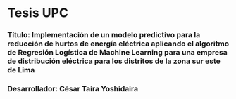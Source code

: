 # Tesis UPC 
### Título: Implementación de un modelo predictivo para la reducción de hurtos de energía eléctrica aplicando el algoritmo de Regresión Logística de Machine Learning para una empresa de distribución eléctrica para los distritos de la zona sur este de Lima
### Desarrollador: César Taira Yoshidaira


